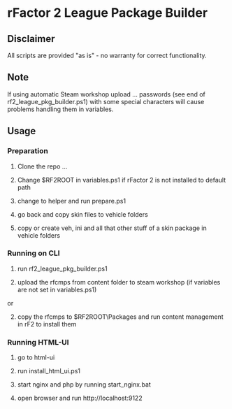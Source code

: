# rFactor 2 League Package Builder

## Disclaimer

All scripts are provided "as is" - no warranty for correct functionality.

## Note

If using automatic Steam workshop upload ... passwords (see end of rf2_league_pkg_builder.ps1) with some special characters will cause problems handling them in variables.

## Usage

### Preparation

1. Clone the repo ...

2. Change $RF2ROOT in variables.ps1 if rFactor 2 is not installed to default path

3. change to helper and run prepare.ps1

4. go back and copy skin files to vehicle folders

5. copy or create veh, ini and all that other stuff of a skin package in vehicle folders

### Running on CLI

1. run rf2_league_pkg_builder.ps1 

2. upload the rfcmps from content folder to steam workshop (if variables are not set in variables.ps1)

or

2. copy the rfcmps to $RF2ROOT\Packages and run content management in rF2 to install them

### Running HTML-UI

1. go to html-ui

2. run install_html_ui.ps1

3. start nginx and php by running start_nginx.bat

4. open browser and run http://localhost:9122


